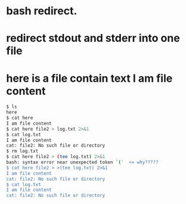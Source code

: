 # bash redirect.
# redirect stdout and stderr into one file
# here is a file contain text I am file content
```bash
$ ls
here
$ cat here
I am file content
$ cat here file2 > log.txt 2>&1
$ cat log.txt
I am file content
cat: file2: No such file or directory
$ rm log.txt
$ cat here file2 > (tee log.txt) 2>&1
bash: syntax error near unexpected token `('  <= why?????
$ cat here file2 > >(tee log.txt) 2>&1
I am file content
cat: file2: No such file or directory
$ cat log.txt
I am file content
cat: file2: No such file or directory
```
